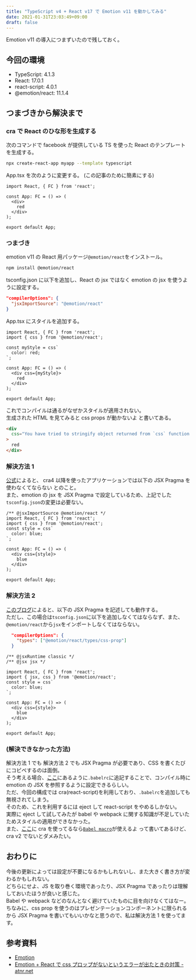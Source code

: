 ```yaml
---
title: "TypeScript v4 + React v17 で Emotion v11 を動かしてみる"
date: 2021-01-31T23:03:49+09:00
draft: false
---
```


Emotion v11 の導入につまずいたので残しておく。

## 今回の環境

- TypeScript: 4.1.3
- React: 17.0.1
- react-script: 4.0.1
- @emotion/react: 11.1.4

## つまづきから解決まで

### cra で React のひな形を生成する

次のコマンドで facebook が提供している TS を使った React のテンプレートを生成する。

```sh
npx create-react-app myapp --template typescript
```

App.tsx を次のように変更する。 (この記事のために簡素にする)

```tsx:App.tsx
import React, { FC } from 'react';

const App: FC = () => (
  <div>
    red
  </div>
);

export default App;
```

### つまづき

emotion v11 の React 用パッケージ`@emotion/react`をインストール。

```sh
npm install @emotion/react
```

tsconfig.json に以下を追加し、React の jsx ではなく emotion の jsx を使うように設定する。

```json:tsconfig.json
"compilerOptions": {
  "jsxImportSource": "@emotion/react"
}
```

App.tsx にスタイルを追加する。

```tsx:App.tsx
import React, { FC } from 'react';
import { css } from '@emotion/react';

const myStyle = css`
  color: red;
`;

const App: FC = () => (
  <div css={myStyle}>
    red
  </div>
);

export default App;
```

これでコンパイルは通るがなぜかスタイルが適用されない。\
生成された HTML を見てみると css props が動かないよ と書いてある。

```html
<div
  css="You have tried to stringify object returned from `css` function. It isn't supposed to be used directly (e.g. as value of the `className` prop), but rather handed to emotion so it can handle it (e.g. as value of `css` prop)."
>
  red
</div>
```

### 解決方法 1

[公式](https://emotion.sh/docs/css-prop#jsx-pragma)によると、
cra4 以降を使ったアプリケーションでは以下の JSX Pragma を使わなくてならない
とのこと。\
また、emotion の jsx を JSX Pragma で設定しているため、上記でした`tsconfig.json`の変更は必要ない。

```tsx:App.tsx
/** @jsxImportSource @emotion/react */
import React, { FC } from 'react';
import { css } from '@emotion/react';
const style = css`
  color: blue;
`;

const App: FC = () => (
  <div css={style}>
    blue
  </div>
);

export default App;
```

### 解決方法 2

[このブログ](https://www.atnr.net/emotion-react-css-prop-error/)によると、以下の JSX Pragma を記述しても動作する。\
ただし、この場合は`tsconfig.json`に以下を追加しなくてはならなず、また、`@emotion/react`から`jsx`をインポートしなくてはならない。

```json:tsconfig.json
  "compilerOptions": {
    "types": ["@emotion/react/types/css-prop"]
  }
```

```tsx:App.tsx
/** @jsxRuntime classic */
/** @jsx jsx */

import React, { FC } from 'react';
import { jsx, css } from '@emotion/react';
const style = css`
  color: blue;
`;

const App: FC = () => (
  <div css={style}>
    blue
  </div>
);

export default App;
```

### (解決できなかった方法)

解決方法 1 でも 解決方法 2 でも JSX Pragma が必要であり、CSS を書くたびにコピペするのは面倒。\
そう考える場合、[ここ](https://emotion.sh/docs/css-prop#babel-preset)にあるように`.babelrc`に追記することで、コンパイル時に emotion の JSX を参照するように設定できるらしい。\
ただ、今回の構成では cra(react-script)を利用しており、`.babelrc`を追加しても無視されてしまう。\
そのため、これを利用するには eject して react-script をやめるしかない。\
実際に eject して試してみたが babel や webpack に関する知識が不足していたためスタイルの適用ができなかった。\
また、[ここ](https://emotion.sh/docs/install)に cra を使ってるなら[`Babel macro`](https://emotion.sh/docs/babel-macros)が使えるよ って書いてあるけど、cra v2 でないとダメみたい。

## おわりに

今後の更新によっては設定が不要になるかもしれないし、また大きく書き方が変わるかもしれない。\
どちらにせよ、JS を取り巻く環境であったり、JSX Pragma であったりは理解しておいたほうが良いと感じた。\
Babel や webpack などのなんとなく避けていたものに目を向けなくてはなー。\
ちなみに、css prop を使うのはプレゼンテーションコンポーネントに限られるから JSX Pragma を書いてもいいかなと思うので、私は解決方法 1 を使ってます。

## 参考資料

- [Emotion](https://emotion.sh)
- [Emotion + React で css プロップがないというエラーが出たときの対策 - atnr.net](https://www.atnr.net/emotion-react-css-prop-error/)
